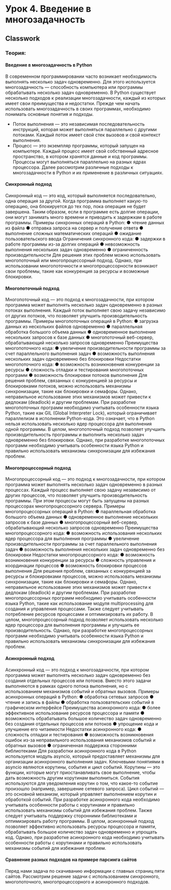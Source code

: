 # Урок 4. Введение в многозадачность

## Classwork

### Теория:

#### Введение в многозадачность в Python

В современном программировании часто возникает необходимость выполнять
несколько задач одновременно. Для этого используется многозадачность —
способность компьютера или программы обрабатывать несколько задач
одновременно.
В Python существует несколько подходов к реализации многозадачности, каждый
из которых имеет свои преимущества и недостатки. Прежде чем начать
использовать многозадачность в своих программах, необходимо понимать
основные понятия и подходы.

* Поток выполнения — это независимая последовательность инструкций, которая
  может выполняться параллельно с другими потоками. Каждый поток имеет свой
  стек вызовов и свой контекст выполнения.
* Процесс — это экземпляр программы, который запущен на компьютере. Каждый
  процесс имеет свой собственный адресное пространство, в котором хранятся
  данные и код программы. Процессы могут выполняться параллельно на разных
  ядрах процессора.
  Далее рассмотрим различные подходы к многозадачности в Python и их
  применение в различных ситуациях.

#### Синхронный подход

Синхронный код — это код, который выполняется последовательно, одна операция
за другой. Когда программа выполняет какую-то операцию, она блокируется до тех
пор, пока операция не будет завершена. Таким образом, если в программе есть
долгие операции, они могут занимать много времени и приводить к задержкам в
работе программы.
Примеры синхронных операций в Python:
● чтение данных из файла
● отправка запроса на сервер и получение ответа
● выполнение сложных математических операций
● ожидание пользовательского ввода
Ограничения синхронного кода:
● задержки в работе программы из-за долгих операций
● невозможность выполнения нескольких задач одновременно
● ограниченность производительности
Для решения этих проблем можно использовать многопоточный или
многопроцессорный подход. Однако, при использовании многопоточности и
многопроцессорности возникают свои проблемы, такие как конкуренция за
ресурсы и возможные блокировки.

#### Многопоточный подход

Многопоточный код — это подход к многозадачности, при котором программа
может выполнять несколько задач одновременно в разных потоках выполнения.
Каждый поток выполняет свою задачу независимо от других потоков, что позволяет
улучшить производительность программы.
Примеры многопоточных операций в Python:
● загрузка данных из нескольких файлов одновременно
● параллельная обработка большого объема данных
● одновременное выполнение нескольких запросов к базе данных
● многопоточный веб-сервер, обрабатывающий несколько запросов
одновременно
Преимущества многопоточного кода:
● увеличение производительности программы за счет параллельного
выполнения задач
● возможность выполнения нескольких задач одновременно без блокировки
Недостатки многопоточного кода:
● возможность возникновения конкуренции за ресурсы
● сложность отладки и тестирования многопоточных программ
● возможность блокировки потоков выполнения
Для решения проблем, связанных с конкуренцией за ресурсы и блокировками
потоков, можно использовать механизмы синхронизации, такие как блокировки и
семафоры. Однако, неправильное использование этих механизмов может привести
к дедлокам (deadlock) и другим проблемам.
При разработке многопоточных программ необходимо учитывать особенности
языка Python, такие как GIL (Global Interpreter Lock), который ограничивает
параллелизм в исполнении Python-кода. Это означает, что в Python нельзя
использовать несколько ядер процессора для выполнения одной программы.
В целом, многопоточный подход позволяет улучшить производительность
программы и выполнить несколько задач одновременно без блокировки. Однако,
при разработке многопоточных программ необходимо учитывать особенности
языка Python и правильно использовать механизмы синхронизации для избежания
проблем.

#### Многопроцессорный подход

Многопроцессорный код — это подход к многозадачности, при котором программа
может выполнять несколько задач одновременно в разных процессах. Каждый
процесс выполняет свою задачу независимо от других процессов, что позволяет
улучшить производительность программы. При этом процессы могут быть
запущены на разных процессорах многопроцессорного сервера.
Примеры многопроцессорных операций в Python:
● параллельная обработка большого объема данных
● одновременное выполнение нескольких запросов к базе данных
● многопроцессорный веб-сервер, обрабатывающий несколько запросов
одновременно
Преимущества многопроцессорного кода:
● возможность использования нескольких ядер процессора для выполнения
программы
● увеличение производительности программы за счет параллельного
выполнения задач
● возможность выполнения нескольких задач одновременно без блокировки
Недостатки многопроцессорного кода:
● возможность возникновения конкуренции за ресурсы
● сложность управления и координации процессов
● возможность блокировки процессов выполнения
Для решения проблем, связанных с конкуренцией за ресурсы и блокировками
процессов, можно использовать механизмы синхронизации, такие как блокировки
и семафоры. Однако, неправильное использование этих механизмов может
привести к дедлокам (deadlock) и другим проблемам.
При разработке многопроцессорных программ необходимо учитывать особенности
языка Python, такие как использование модуля multiprocessing для создания и
управления процессами. Также следует учитывать потребление ресурсов
процессами и оптимизировать их работу.
В целом, многопроцессорный подход позволяет использовать несколько ядер
процессора для выполнения программы и улучшить ее производительность.
Однако, при разработке многопроцессорных программ необходимо учитывать
особенности языка Python и правильно использовать механизмы синхронизации
для избежания проблем.

#### Асинхронный подход

Асинхронный код — это подход к многозадачности, при котором программа может
выполнять несколько задач одновременно без создания отдельных процессов или
потоков. Вместо этого задачи выполняются в рамках одного потока выполнения, но
с использованием механизмов событий и обратных вызовов.
Примеры асинхронных операций в Python:
● обработка сетевых запросов
● чтение и запись в файлы
● обработка пользовательских событий в графическом интерфейсе
Преимущества асинхронного кода:
● более эффективное использование ресурсов процессора и памяти
● возможность обрабатывать большое количество задач одновременно без
создания отдельных процессов или потоков
● упрощение кода и улучшение его читаемости
Недостатки асинхронного кода:
● сложность отладки и тестирования
● возможность возникновения ошибок из-за неправильного использования
механизмов событий и обратных вызовов
● ограниченная поддержка сторонними библиотеками
Для разработки асинхронного кода в Python используется модуль asyncio, который
предоставляет механизмы для организации асинхронного выполнения задач.
Ключевыми понятиями в asyncio являются корутины, события и цикл событий.
Корутины — это функции, которые могут приостанавливать свое выполнение,
чтобы дать возможность другим корутинам выполниться.
События используются для уведомления корутин о том, что какое-то событие
произошло (например, завершение сетевого запроса).
Цикл событий — это основной механизм, который управляет выполнением корутин
и обработкой событий.
При разработке асинхронного кода необходимо учитывать особенности работы с
корутинами и правильно использовать механизмы событий для избежания
проблем. Также следует учитывать поддержку сторонними библиотеками и
оптимизировать работу программы.
В целом, асинхронный подход позволяет эффективно использовать ресурсы
процессора и памяти, обрабатывать большое количество задач одновременно и
упрощать код. Однако, при разработке асинхронного кода необходимо учитывать
особенности работы с корутинами и правильно использовать механизмы событий
для избежания проблем.

#### Сравнение разных подходов на примере парсинга сайтов

Перед нами задача по скачиванию информации с главных страниц пяти сайтов.
Рассмотрим решение задачи с использованием синхронного, многопоточного,
многопроцессорного и асинхронного подходов.
